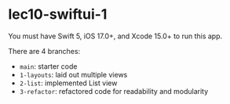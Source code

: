 # lec10-swiftui-1

You must have Swift 5, iOS 17.0+, and Xcode 15.0+ to run this app.

There are 4 branches:
- `main`: starter code
- `1-layouts`: laid out multiple views
- `2-list`: implemented List view
- `3-refactor`: refactored code for readability and modularity
